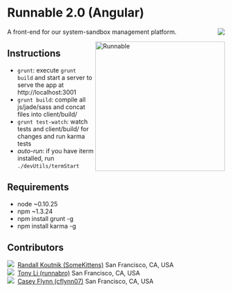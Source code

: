 Runnable 2.0 (Angular)
======================

<a href="https://saucelabs.com/u/runnable">
  <img src="https://saucelabs.com/browser-matrix/runnable.svg?auth=9a8a382b89d804503547b9feda1eb36c" align="right">
</a>

A front-end for our system-sandbox management platform.

<img src="http://runnable.com/images/bear-alt.png" title="Runnable" alt="Runnable" align="right" height="300" style="position:relative;z-index:1;">

Instructions
------------
- `grunt`: execute `grunt build` and start a server to serve the app at http://localhost:3001
- `grunt build`: compile all js/jade/sass and concat files into client/build/
- `grunt test-watch`: watch tests and client/build/ for changes and run karma tests
- *auto-run*: if you have iterm installed, run `./devUtils/termStart`

Requirements
------------
- node ~0.10.25
- npm ~1.3.24
- npm install grunt -g
- npm install karma -g

Contributors
------------
<img src="http://www.gravatar.com/avatar/8f10852a80ca4794f50a304254cb123b?s=66">&nbsp;
[Randall Koutnik (SomeKittens)](https://github.com/SomeKittens)
San Francisco, CA, USA  
<img src="http://www.gravatar.com/avatar/452e4a4c93d2ffba9999b03cea258206?s=64">&nbsp;
[Tony Li (runnabro)](https://github.com/runnabro)
San Francisco, CA, USA  
<img src="http://www.gravatar.com/avatar/fd3c806f94926cbe683f3ddc878ae4d3?s=64">&nbsp;
[Casey Flynn (cflynn07)](https://github.com/cflynn07)
San Francisco, CA, USA  
